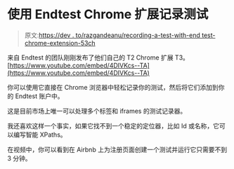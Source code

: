 # 使用 Endtest Chrome 扩展记录测试

> 原文:[https://dev . to/razgandeanu/recording-a-test-with-end test-chrome-extension-53ch](https://dev.to/razgandeanu/recording-a-test-with-the-endtest-chrome-extension-53ch)

来自 Endtest 的团队刚刚发布了他们自己的 T2 Chrome 扩展 T3。
[https://www.youtube.com/embed/4DIVKcs--TA](https://www.youtube.com/embed/4DIVKcs--TA)

你可以使用它直接在 Chrome 浏览器中轻松记录你的测试，然后将它们添加到你的 Endtest 账户中。

这是目前市场上唯一可以处理多个标签和 iframes 的测试记录器。

我还喜欢这样一个事实，如果它找不到一个稳定的定位器，比如 Id 或名称，它可以编写智能 XPaths。

在视频中，你可以看到在 Airbnb 上为注册页面创建一个测试并运行它只需要不到 3 分钟。